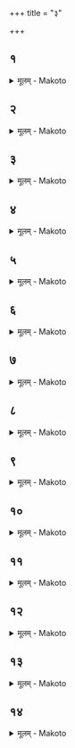 +++
title = "३"

+++


##  १
<details><summary>मूलम् - Makoto</summary>

देवा꣡ ह वै꣡ सह꣡स्रसंवत्सरा꣡य दिदीक्षेरे ।॥  
ते꣡षां꣡ प꣡ञ्च शता꣡नि संवत्सरा꣡णां꣡ पर्य꣡वेता꣡न्य् आ꣡सुर् अ꣡थेदꣳ꣡ स꣡र्वम् एव꣡ शश्रा꣡म ये꣡ स्तो꣡मा꣡ या꣡नि पृष्ठा꣡नि या꣡नि छ꣡न्दाꣳ꣡सि ॥॥
</details>

##  २
<details><summary>मूलम् - Makoto</summary>

त꣡तो देवाः꣡ ।॥  
एत꣡द् यज्ञ꣡स्या꣡या꣡तया꣡मा꣡पश्यंस् ते꣡ना꣡या꣡तया꣡म्ना꣡ या꣡ वे꣡दे व्य᳡ष्टिर् आ꣡सीत् तां꣡ व्या᳡श्नुवता꣡या꣡तया꣡मा꣡ वा꣡ अस्य वे꣡दा꣡ अ꣡या꣡तया꣡म्न्या꣡ हा꣡स्य त्रय्या꣡ विद्य꣡या꣡र्त्विज्यं कृतं꣡ भवति य꣡ एव꣡म् एत꣡द् वे꣡द ॥॥
</details>

##  ३
<details><summary>मूलम् - Makoto</summary>

त꣡द् एत꣡द् यज्ञ꣡स्या꣡या꣡तया꣡म ।॥  
ओ᳡ श्रा꣡वया꣡स्तु श्रौ꣡षड् य꣡ज ये꣡ य꣡जा꣡महे वौ꣡षड् इ꣡ति ता꣡सां꣡ वा꣡ एता꣡सां꣡ पञ्चा꣡नां꣡ व्या꣡हृतीनाꣳ꣡ सप्त꣡दशा꣡क्ष꣡रा꣡ण्यो᳡ श्रा꣡वये꣡ति च꣡तुरक्षरम् अ꣡स्तु श्रौ꣡षड् इ꣡ति च꣡तुरक्षरं यजे꣡ति द्व्य᳡क्षरं ये꣡ य꣡जा꣡मह इ꣡ति प꣡ञ्चा꣡क्षरम् ॥॥
</details>

##  ४
<details><summary>मूलम् - Makoto</summary>

द्व्य᳡क्षरो वषट्का꣡रः꣡ ।॥  
स꣡ एष꣡ सप्तदशः꣡ प्रजा꣡पतिर् अधिदेवतं꣡ चा꣡ध्या꣡त्मं꣡ च प्र꣡तिष्ठितः स꣡ यो꣡ हैव꣡म् एतꣳ꣡ सप्तदशं꣡ प्रजा꣡पतिम् अधिदेवतं꣡ चा꣡ध्या꣡त्मं꣡ च प्र꣡तिष्ठितं वे꣡द प्र꣡तितिष्ठति प्रज꣡या꣡ पशु꣡भिर् अस्मिं꣡ लोके᳡ ऽमृतत्वे꣡ना꣡मु꣡ष्मिन् ॥॥
</details>

##  ५
<details><summary>मूलम् - Makoto</summary>

ते꣡ ह देवा꣡ ऊचुः ।॥  
उ꣡प तं꣡ यज्ञक्रतुं꣡ जा꣡नीत यः꣡ सह꣡स्रसंवत्सरस्य प्रतिमा꣡ को꣡ हि꣡ त꣡स्मै मनुष्यो᳡ यः꣡ सह꣡स्रसंवत्सरेण समा꣡प्नुया꣡द् इ꣡ति ॥॥
</details>

##  ६
<details><summary>मूलम् - Makoto</summary>

ते꣡ विश्वजि꣡तम् एव꣡ स꣡र्वपृष्ठम् ।॥  
पृ꣡ष्ठ्यस्य षडह꣡स्या꣡ञ्जःसव꣡म् अपश्यंस् ते꣡ हि꣡ स्तो꣡मा꣡ भ꣡वन्ति ता꣡नि पृ꣡ष्ठा꣡नि ता꣡नि छ꣡न्दाꣳ꣡सि ॥॥
</details>

##  ७
<details><summary>मूलम् - Makoto</summary>

पृ꣡ष्ठ्यम् एव꣡ षडह꣡म् ।॥  
द्वा꣡दशा꣡ह꣡स्या꣡ञ्जःसव꣡म् अपश्यंस् ते꣡ हि꣡ स्तो꣡मा꣡ भ꣡वन्ति ता꣡नि पृ꣡ष्ठा꣡नि ता꣡नि छ꣡न्दाꣳ꣡सि ॥॥
</details>

##  ८
<details><summary>मूलम् - Makoto</summary>

द्वा꣡दशा꣡ह꣡म् एव꣡ ।॥  
संवत्सर꣡स्या꣡ञ्जःसव꣡म् अपश्यंस् ते꣡ हि꣡ स्तो꣡मा꣡ भ꣡वन्ति ता꣡नि पृ꣡ष्ठा꣡नि ता꣡नि छ꣡न्दाꣳ꣡सि ॥॥
</details>

##  ९
<details><summary>मूलम् - Makoto</summary>

संवत्सर꣡म् एव꣡ ।॥  
ता꣡पश्चित꣡स्या꣡ञ्जःसव꣡मपश्यंस् ते꣡ हि꣡ स्तो꣡मा꣡ भ꣡वन्ति ता꣡नि पृ꣡ष्ठा꣡नि ता꣡नि छ꣡न्दाꣳ꣡सि ॥॥
</details>

##  १०
<details><summary>मूलम् - Makoto</summary>

ता꣡पश्चित꣡म् एव꣡ ।॥  
सह꣡स्रसंवत्सरस्या꣡ञ्जःसव꣡म् अपश्यंस् ते꣡ हि꣡ स्तो꣡मा꣡ भ꣡वन्ति ता꣡नि पृ꣡ष्ठा꣡नि ता꣡नि छ꣡न्दाꣳ꣡सि ॥॥
</details>

##  ११
<details><summary>मूलम् - Makoto</summary>

स꣡ वै꣡ संवत्सरं꣡ दीक्षा꣡भिर् ए꣡ति ।॥  
संवत्सर꣡म् उपस꣡द्भिः संवत्सरꣳ꣡ सुत्या꣡भिः ॥॥
</details>

##  १२
<details><summary>मूलम् - Makoto</summary>

स꣡ य꣡त् संवत्सरं꣡ दीक्षा꣡भिर् ए꣡ति ।॥  
पूर्वा꣡र्ध꣡म् एव꣡ ते꣡न सह꣡स्रसंवत्सरस्या꣡वरुन्द्धे꣡ ऽथ य꣡त् संवत्सर꣡म् उपस꣡द्भिर् म꣡ध्यम् एव꣡ ते꣡न सह꣡स्रसंवत्सरस्या꣡वरुन्द्धे꣡ ऽथ य꣡त् संवत्सरꣳ꣡ सुत्या꣡भिर् उत्तमा꣡र्ध꣡म् एव꣡ ते꣡न सह꣡स्रसंवत्सरस्या꣡वरुन्द्धे ॥॥
</details>

##  १३
<details><summary>मूलम् - Makoto</summary>

स꣡ वै꣡ द्वा꣡दश मा꣡सा꣡न् दीक्षा꣡भिर् ए꣡ति ।॥  
द्वा꣡दशोपस꣡द्भिर् द्वा꣡दश सुत्या꣡भिस् त꣡त् ष꣡ट्त्रिꣳशत्ष꣡ट्त्रिꣳशदक्षरा꣡ वै꣡ बृहती꣡ बृहत्या꣡ वै꣡ देवाः꣡ स्वर्गे꣡ लोके꣡ ऽयतन्त बृहत्या꣡ स्वर्गं꣡ लोक꣡म् आ꣡प्नुवंस् त꣡थो एवै᳡ष꣡ एत꣡द् बृहत्यै᳡व꣡ स्वर्गे꣡ लोके꣡ य꣡तते बृहत्या꣡ स्वर्गं꣡ लोक꣡म् आ꣡प्नोत्य् अ꣡थ यो꣡ बृहत्यां꣡ का꣡मस् त꣡म् एवै᳡ते꣡नैवंवि꣡द् अ꣡वरुन्द्धे ॥॥
</details>

##  १४
<details><summary>मूलम् - Makoto</summary>

त꣡द् वा꣡ एत꣡त् ।॥  
त्रयꣳ꣡ सह꣡ क्रिय꣡ते ऽग्नि꣡र् अर्क्यं᳡ मह꣡द् उक्थꣳ꣡ स꣡ य꣡त् संवत्सरं꣡ दीक्षा꣡भिर् ए꣡ति संवत्सर꣡म् उपस꣡द्भिस् ते꣡ना꣡स्या꣡ग्न्यर्का꣡व् आ꣡प्तौ꣡ भवतो꣡ ऽथ य꣡त् संवत्सरꣳ꣡ सुत्या꣡भिर् ए꣡ति ते꣡नो एवा᳡स्य मह꣡द् उक्थ꣡म् आ꣡प्तं꣡ भवति स꣡ वा꣡ एष꣡ एव꣡ सह꣡स्रसंवत्सरस्य प्रतिमा꣡ य꣡त् ता꣡पश्चित꣡ एष꣡ प्रजा꣡नां꣡ प्र꣡जा꣡त्यै य꣡त् ता꣡पश्चितः꣡ ॥॥
</details>